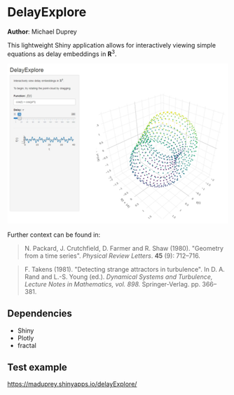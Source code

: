 # DelayExplore
**Author**: Michael Duprey

This lightweight Shiny application allows for interactively viewing simple equations as delay embeddings in **R**<sup>3</sup>.

![DelayExplore](images/preview.jpg)

Further context can be found in:
>N. Packard, J. Crutchfield, D. Farmer and R. Shaw (1980). "Geometry from a time series". _Physical Review Letters_. **45** (9): 712–716.

>F. Takens (1981). "Detecting strange attractors in turbulence". In D. A. Rand and L.-S. Young (ed.). _Dynamical Systems and Turbulence, Lecture Notes in Mathematics, vol. 898._ Springer-Verlag. pp. 366–381.

## Dependencies
* Shiny
* Plotly
* fractal

## Test example
<https://maduprey.shinyapps.io/delayExplore/>
